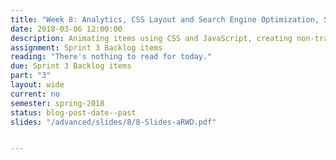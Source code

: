 ```yaml
---
title: "Week 8: Analytics, CSS Layout and Search Engine Optimization, Sprint #3"
date: 2018-03-06 12:00:00
description: Animating items using CSS and JavaScript, creating non-traditional layouts, Weekly Scrum, Help with deliverables related to Sprint 3, Jordan's Book Report on Thursday (Content Strategy for Mobile)
assignment: Sprint 3 Backlog items
reading: "There's nothing to read for today."
due: Sprint 3 Backlog items
part: "3"
layout: wide
current: no
semester: spring-2018
status: blog-post-date--past
slides: "/advanced/slides/8/8-Slides-aRWD.pdf"


---
```

